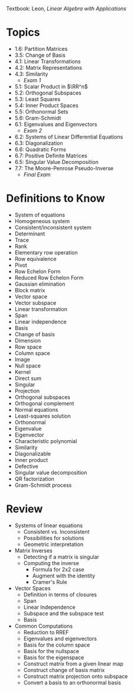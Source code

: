 Textbook: Leon, *Linear Algebra with Applications*

# Topics

- 1.6: Partition Matrices
- 3.5: Change of Basis
- 4.1: Linear Transformations
- 4.2: Matrix Representations
- 4.3: Similarity
  - *Exam 1*   
- 5.1: Scalar Product in $\RR^n$
- 5.2: Orthogonal Subspaces
- 5.3: Least Squares
- 5.4: Inner Product Spaces
- 5.5: Orthonormal Sets
- 5.6: Gram-Schmidt
- 6.1: Eigenvalues and Eigenvectors
  - *Exam 2*
- 6.2: Systems of Linear Differential Equations
- 6.3: Diagonalization
- 6.6: Quadratic Forms
- 6.7: Positive Definite Matrices
- 6.5: Singular Value Decomposition
- 7.7: The Moore-Penrose Pseudo-Inverse
  - *Final Exam*

# Definitions to Know
- System of equations
- Homogeneous system
- Consistent/inconsistent system
- Determinant
- Trace
- Rank
- Elementary row operation
- Row equivalence
- Pivot
- Row Echelon Form
- Reduced Row Echelon Form
- Gaussian elimination
- Block matrix
- Vector space
- Vector subspace
- Linear transformation
- Span
- Linear independence
- Basis
- Change of basis
- Dimension
- Row space
- Column space
- Image
- Null space
- Kernel
- Direct sum
- Singular 
- Projection
- Orthogonal subspaces
- Orthogonal complement
- Normal equations
- Least-squares solution
- Orthonormal 
- Eigenvalue
- Eigenvector
- Characteristic polynomial
- Similarity
- Diagonalizable
- Inner product
- Defective
- Singular value decomposition
- QR factorization
- Gram-Schmidt process

# Review
- Systems of linear equations
  - Consistent vs. Inconsistent
  - Possibilities for solutions
  - Geometric interpretation
- Matrix Inverses
  - Detecting if a matrix is singular
  - Computing the inverse
    - Formula for 2x2 case
    - Augment with the identity
    - Cramer's Rule
- Vector Spaces
  - Definition in terms of closures
  - Span
  - Linear Independence
  - Subspace and the subspace test
  - Basis
- Common Computations
  - Reduction to RREF
  - Eigenvalues and eigenvectors
  - Basis for the column space
  - Basis for the nullspace
  - Basis for the eigenspace
  - Construct matrix from a given linear map
  - Construct change of basis matrix
  - Construct matrix projection onto subspace
  - Convert a basis to an orthonormal basis